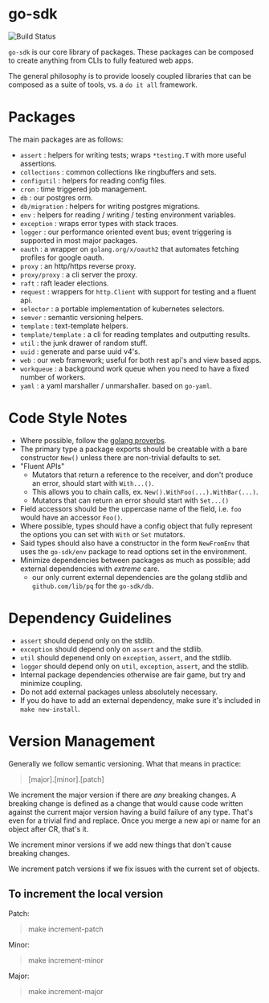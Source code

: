 go-sdk
======

![Build Status](https://circleci.com/gh/blend/go-sdk.svg?style=shield&circle-token=:circle-token)

`go-sdk` is our core library of packages. These packages can be composed to create anything from CLIs to fully featured web apps.

The general philosophy is to provide loosely coupled libraries that can be composed as a suite of tools, vs. a `do it all` framework.

# Packages

The main packages are as follows:

- `assert` : helpers for writing tests; wraps `*testing.T` with more useful assertions.
- `collections` : common collections like ringbuffers and sets. 
- `configutil` : helpers for reading config files.
- `cron` : time triggered job management.
- `db` : our postgres orm.
- `db/migration` : helpers for writing postgres migrations.
- `env` : helpers for reading / writing / testing environment variables.
- `exception` : wraps error types with stack traces. 
- `logger` : our performance oriented event bus; event triggering is supported in most major packages.
- `oauth` : a wrapper on `golang.org/x/oauth2` that automates fetching profiles for google oauth.
- `proxy` : an http/https reverse proxy.
- `proxy/proxy` : a cli server the proxy.
- `raft` : raft leader elections.
- `request` : wrappers for `http.Client` with support for testing and a fluent api.
- `selector` : a portable implementation of kubernetes selectors.
- `semver` : semantic versioning helpers.
- `template` : text-template helpers.
- `template/template` : a cli for reading templates and outputting results.
- `util` : the junk drawer of random stuff. 
- `uuid` : generate and parse uuid v4's.
- `web` : our web framework; useful for both rest api's and view based apps.
- `workqueue` : a background work queue when you need to have a fixed number of workers.
- `yaml` : a yaml marshaller / unmarshaller. based on `go-yaml`.

# Code Style Notes

- Where possible, follow the [golang proverbs](https://go-proverbs.github.io/).
- The primary type a package exports should be creatable with a bare constructor `New()` unless there are non-trivial defaults to set.
- "Fluent APIs"
    - Mutators that return a reference to the receiver, and don't produce an error, should start with `With...()`.
    - This allows you to chain calls, ex. `New().WithFoo(...).WithBar(...)`.
    - Mutators that can return an error should start with `Set...()`
- Field accessors should be the uppercase name of the field, i.e. `foo` would have an accessor `Foo()`.
- Where possible, types should have a config object that fully represent the options you can set with `With` or `Set` mutators. 
- Said types should also have a constructor in the form `NewFromEnv` that uses the `go-sdk/env` package to read options set in the environment.
- Minimize dependencies between packages as much as possible; add external dependencies with *extreme* care.
    - our only current external dependencies are the golang stdlib and `github.com/lib/pq` for the `go-sdk/db`.

# Dependency Guidelines

- `assert` should depend only on the stdlib.
- `exception` should depend only on `assert` and the stdlib.
- `util` should depenend only on `exception`, `assert`, and the stdlib.
- `logger` should depend only on `util`, `exception`, `assert`, and the stdlib.
- Internal package dependencies otherwise are fair game, but try and minimize coupling.
- Do not add external packages unless absolutely necessary.
- If you do have to add an external dependency, make sure it's included in `make new-install`.

# Version Management

Generally we follow semantic versioning. What that means in practice:

> [major].[minor].[patch]

We increment the major version if there are *any* breaking changes. A breaking change is defined as a change that would cause code written against the current major version having a build failure of any type. That's even for a trivial find and replace. Once you merge a new api or name for an object after CR, that's it.

We increment minor versions if we add new things that don't cause breaking changes. 

We increment patch versions if we fix issues with the current set of objects.

## To increment the local version

Patch:
> make increment-patch

Minor:
> make increment-minor

Major:
> make increment-major
